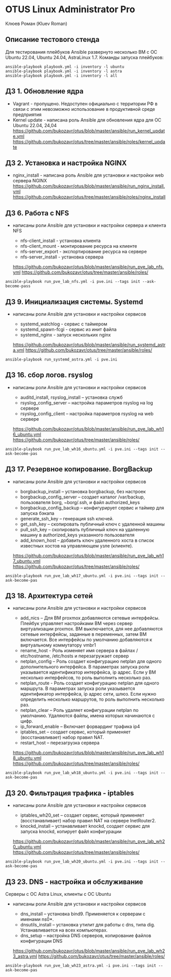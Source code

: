 # OTUS Linux Administrator Pro

Клюев Роман (Kluev Roman)

## Описание тестового стенда

Для тестирования плейбуков Ansible развернуто несколько ВМ с ОС Ubuntu 22.04, Ubuntu 24.04, AstraLinux 1.7.
Команды запуска плейбуков:

```
ansible-playbook playbook.yml -i inventory -l ubuntu
ansible-playbook playbook.yml -i inventory -l astra
ansible-playbook playbook.yml -i inventory -l all
```

## ДЗ 1. Обновление ядра

- Vagrant - пропущено. Недоступен официально с территории РФ в связи с этим невозможно использование в продуктивной среде предприятия
- Kernel update - написана роль Ansible для обновления ядра для ОС Ubuntu 22.04, 24,04
  https://github.com/bukozavr/otus/blob/master/ansible/run_kernel_update.yml
  https://github.com/bukozavr/otus/tree/master/ansible/roles/kernel_update

## ДЗ 2. Установка и настройка NGINX

- nginx_install - написана роль Ansible для установки и настройки web сервера NGINX
  https://github.com/bukozavr/otus/blob/master/ansible/run_nginx_install.yml
  https://github.com/bukozavr/otus/tree/master/ansible/roles/nginx_install

## ДЗ 6. Работа с NFS

- написаны роли Ansible для установки и настройки сервера и клиента NFS
  * nfs-client_install - установка клиента
  * nfs-client_mount - монтирование ресурса на клиенте
  * nfs-server_export - экспортирование ресурса на сервере
  * nfs-server_install - установка сервера

  https://github.com/bukozavr/otus/blob/master/ansible/run_pve_lab_nfs.yml
  https://github.com/bukozavr/otus/tree/master/ansible/roles/

```
ansible-playbook run_pve_lab_nfs.yml -i pve.ini --tags init --ask-become-pass
```

## ДЗ 9. Инициализация системы. Systemd

- написаны роли Ansible для установки и настройки сервисов
  * systemd_watchlog - сервис с таймером
  * systemd_spawn-fcgi - сервис из инит файла
  * systemd_nginx - запуск нескольких nginx
  
  https://github.com/bukozavr/otus/blob/master/ansible/run_systemd_astra.yml
  https://github.com/bukozavr/otus/tree/master/ansible/roles/

```
ansible-playbook run_systemd_astra.yml -i pve.ini
```

## ДЗ 16. сбор логов. rsyslog

- написаны роли Ansible для установки и настройки сервисов
  * auditd_install, rsyslog_install – установка служб
  * rsyslog_config_server – настройка параметров rsyslog на log сервере
  * rsyslog_config_client – настройка параметров rsyslog на web сервере


  https://github.com/bukozavr/otus/blob/master/ansible/run_pve_lab_wh16_ubuntu.yml
  https://github.com/bukozavr/otus/tree/master/ansible/roles/

```
ansible-playbook run_pve_lab_wh16_ubuntu.yml -i pve.ini --tags init --ask-become-pas
```

## ДЗ 17. Резервное копирование. BorgBackup

- написаны роли Ansible для установки и настройки сервисов
  * borgbackup_install – установка borgbackup, без настроек
  * borgbackup_config_server – создает каталог /var/backup, пользователя borg, ~borg/.ssh, и файл authorized_keys
  * borgbackup_config_backup – конфигурирует сервис и таймер для запуска бэкапа
  * generate_ssh_key – генерация ssh ключей. 
  * get_ssh_key – скопировать публичный ключ с удаленной машины
  * pull_ssh_key – скопировать публичный ключ на удаленную машину в authorized_keys указанного пользователя
  * add_known_host – добавить ключ удаленного хоста в список известных хостов на управляющем узле (клиенте).



  https://github.com/bukozavr/otus/blob/master/ansible/run_pve_lab_wh17_ubuntu.yml
  https://github.com/bukozavr/otus/tree/master/ansible/roles/

```
ansible-playbook run_pve_lab_wh17_ubuntu.yml -i pve.ini --tags init --ask-become-pas
```

## ДЗ 18. Архитектура сетей

- написаны роли Ansible для установки и настройки сервисов
  * add_nics – Для ВМ proxmox добавляются сетевые интерфейсы. Плейбук управляет настройками ВМ через сервер виртуализации proxmox. ВМ выключается, для нее добавляются сетевые интерфейсы, заданные в переменных, затем ВМ включается. Все интерфейсы по умолчанию добавляются к виртуальному коммутатору vmbr1
  * rename_host -  Роль изменяет имя сервера в файлах / etc/hostname, /etc/hosts и перезагружает сервер
  * netplan_config – Роль создает конфигурацию netplan для одного дополнительного интерфейса. В параметрах запуска роли указывается идентификатор интерфейса, ip адрес. Если у ВМ несколько интерфейсов, то роль выполнить несколько раз.
  * netplan_route - Роль создает конфигурацию netplan для одного маршрута. В параметрах запуска роли указывается идентификатор интерфейса, ip адрес сети, шлюз. Если нужно определить несколько маршрутов, то роль выполнить несколько раз.
  * netplan_clear – Роль удаляет конфигурации netplan по умолчанию. Удаляются файлы, имена которых начинаются с цифр.
  * ip_forward_enable – Включает форвардинг трафика ip4
  * iptables_set – создает сервис, который применяет (восстанавливает) набор правил NAT.
  * restart_host – перезагрузка сервера



  https://github.com/bukozavr/otus/blob/master/ansible/run_pve_lab_wh18_ubuntu.yml
  https://github.com/bukozavr/otus/tree/master/ansible/roles/

```
ansible-playbook run_pve_lab_wh18_ubuntu.yml -i pve.ini --tags init --ask-become-pas
```

## ДЗ 20. Фильтрация трафика - iptables

- написаны роли Ansible для установки и настройки сервисов
  * iptables_wh20_set – создает сервис, который применяет (восстанавливает) набор правил NAT на сервере InetRouter2.
  * knockd_install – устанавливает knockd, создает сервис для запуска knockd, копирует файл конфигурации

  https://github.com/bukozavr/otus/blob/master/ansible/run_pve_lab_wh20_ubuntu.yml
  https://github.com/bukozavr/otus/tree/master/ansible/roles/

```
ansible-playbook run_pve_lab_wh20_ubuntu.yml -i pve.ini --tags init --ask-become-pas
```

## ДЗ 23. DNS - настройка и обслуживание

Серверы с ОС Astra Linux, клиенты с ОС Ubuntu
- написаны роли Ansible для установки и настройки сервисов
  * dns_install – установка bind9. Применяется к серверам с именами ns0*.
  * dnsutils_install – установка утилит для работы с dns, типа dig. Устанавливается на всех компьютерах.
  * dns_setup – настройка DNS серверов, копирование файлов конфигурации DNS

  https://github.com/bukozavr/otus/blob/master/ansible/run_pve_lab_wh23_astra.yml
  https://github.com/bukozavr/otus/tree/master/ansible/roles/

```
ansible-playbook run_pve_lab_wh23_astra.yml -i pve.ini --tags init --ask-become-pas
```
